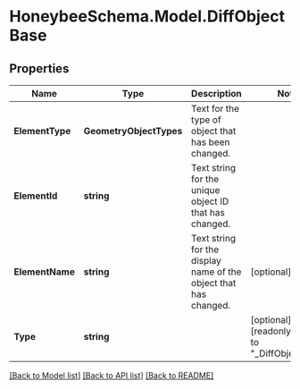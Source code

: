
# HoneybeeSchema.Model.DiffObjectBase

## Properties

Name | Type | Description | Notes
------------ | ------------- | ------------- | -------------
**ElementType** | **GeometryObjectTypes** | Text for the type of object that has been changed. | 
**ElementId** | **string** | Text string for the unique object ID that has changed. | 
**ElementName** | **string** | Text string for the display name of the object that has changed. | [optional] 
**Type** | **string** |  | [optional] [readonly] [default to "_DiffObjectBase"]

[[Back to Model list]](../README.md#documentation-for-models)
[[Back to API list]](../README.md#documentation-for-api-endpoints)
[[Back to README]](../README.md)

